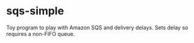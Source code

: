 # sqs-simple

Toy program to play with Amazon SQS and delivery delays. Sets delay so requires a non-FIFO queue.
